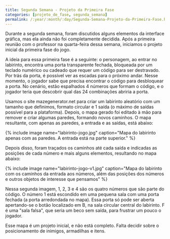 ```yaml
---
title: Segunda Semana - Projeto da Primeira Fase
categories: [projeto_de_fase, segunda_semana]
permalink: /:year/:month/:day/Segunda-Semana-Projeto-da-Primeira-Fase.html
---
```


Durante a segunda semana, foram discutidos alguns elementos da interface gráfica, mas ela ainda não foi completamente decidida. Após a primeira reunião com o professor na quarta-feira dessa semana, iniciamos o projeto inicial da primeira fase do jogo. 

A ideia para essa primeira fase é a seguinte: o personagem, ao entrar no labirinto, encontra uma porta transparente fechada, bloqueada por um teclado numérico ou cadeado que requer um código para ser destravado. Por trás da porta, é possível ver as escadas para o próximo andar. Nesse momento, o jogador sabe que precisa encontrar o código para desbloquear a porta. No cenário, estão espalhados 4 números que formam o código, e o jogador teria que descobrir qual das 24 combinações abriria a porta.

Usamos o site mazegenerator.net para criar um labirinto aleatório com um tamanho que definimos, formato circular e 1 saída (o máximo de saídas possível para a plataforma). Depois, o mapa gerado foi editado à mão para remover e criar algumas paredes, formando novos caminhos. O mapa resultante, com apenas as paredes, a entrada e as saídas, está abaixo:

{% include image name="labirinto-jogo.jpg" caption="Mapa do labirinto apenas com as paredes. A entrada está na parte superior." %}

Depois disso, foram traçados os caminhos até cada saída e indicadas as posições de cada número e mais alguns elementos, resultando no mapa abaixo:

{% include image name="labirinto-jogo-v1.jpg" caption="Mapa do labirinto com os caminhos da entrada aos números, além das posições dos números e outros objetos de interesse que pensamos" %}

Nessa segunda imagem, 1, 2, 3 e 4 são os quatro números que são parte do código. O número 1 está escondido em uma pequena sala com uma porta fechada (a porta arredondada no mapa). Essa porta só pode ser aberta apertando-se o botão localizado em B, na sala circular central do labirinto. F é uma "sala falsa", que seria um beco sem saída, para frustrar um pouco o jogador.

Esse mapa é um projeto inicial, e não está completo. Falta decidir sobre o posicionamento de inimigos, armadilhas e itens.
